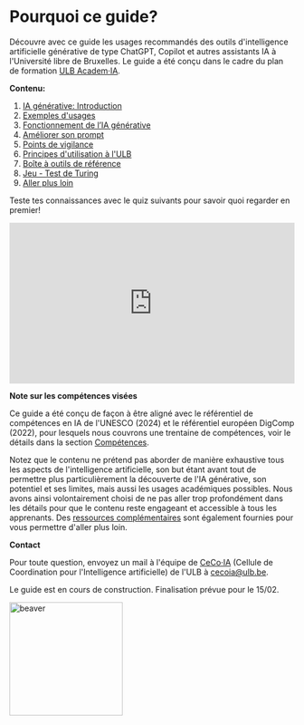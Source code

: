 # Pourquoi ce guide?

Découvre avec ce guide les usages recommandés des outils d'intelligence artificielle générative de type ChatGPT, Copilot et autres assistants IA à l'Université libre de Bruxelles. Le guide a été conçu dans le cadre du plan de formation <a href="https://www.ulb.be/fr/intelligence-artificielle/academ%C2%B7ia-plan-de-formation-pour-lintelligence-artificielle" target="_blank">ULB Academ·IA</a>.


**Contenu:**

1. [IA générative: Introduction](part1)
2. [Exemples d'usages](part2)
3. [Fonctionnement de l’IA générative](part3)
4. [Améliorer son prompt](part4)
5. [Points de vigilance](part5)
6. [Principes d'utilisation à l'ULB](part6)
7. [Boîte à outils de référence](part7)
8. [Jeu - Test de Turing](part8)
9. [Aller plus loin](part9)


<!--


```{tableofcontents}
```
-->


<p>


Teste tes connaissances avec le quiz suivants pour savoir quoi regarder en premier!

<center>
    <div style="width: 100%;">
        <div style="position: relative; padding-bottom: 56.25%; padding-top: 0; height: 0;"><iframe title="Teste tes connaissances sur l'IA " frameborder="0" width="1200" height="675" style="position: absolute; top: 0; left: 0; width: 100%; height: 100%;" src="https://view.genially.com/675bfde6780f15e3bedbffcf" type="text/html" allowscriptaccess="always" allowfullscreen="true" scrolling="yes" allownetworking="all"></iframe> </div>
    </div>
</center>

<p>


**Note sur les compétences visées**

Ce guide a été conçu de façon à être aligné avec le référentiel de compétences en IA de l'UNESCO (2024) et le référentiel européen DigComp (2022), pour lesquels nous couvrons une trentaine de compétences, voir le détails dans la section [Compétences](competences).

Notez que le contenu ne prétend pas aborder de manière exhaustive tous les aspects de l'intelligence artificielle, son but étant avant tout de permettre plus particulièrement la découverte de l'IA générative, son potentiel et ses limites, mais aussi les usages académiques possibles. Nous avons ainsi volontairement choisi de ne pas aller trop profondément dans les détails pour que le contenu reste engageant et accessible à tous les apprenants. Des [ressources complémentaires](part9) sont également fournies pour vous permettre d'aller plus loin.

<P>

**Contact**

Pour toute question, envoyez un mail à l'équipe de [CeCo·IA](https://www.ulb.be/fr/intelligence-artificielle/academ%C2%B7ia-plan-de-formation-pour-lintelligence-artificielle) (Cellule de Coordination pour l'Intelligence artificielle) de l'ULB à [cecoia@ulb.be](mailto:cecoia@ulb.be). 



Le guide est en cours de construction. Finalisation prévue pour le 15/02.

<p>

<img src="https://i.ibb.co/C5LVgTq7/beaver.png" alt="beaver"  width="200px">

<p>



